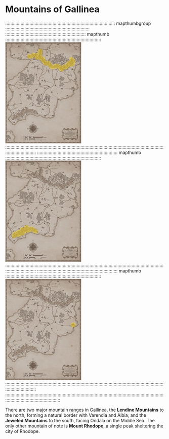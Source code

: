 # Mountains of Gallinea

:::::::::::::::::::::::::::::::::::::::::::::::::::::::::::::::::::::::::::::::::::::: mapthumbgroup ::::::::::::::::::::::::::::::::::::::::::::::::::::::::::::::::::
::::::::::::::::::::::::::::::::::::::::::::::::::::::::::::::: mapthumb :::::::::::::::::::::::::::::::::::::::::::::::::::::::::::::::::::::::::::
![Lendine Mountains](assets/Maps/Thumb/lendine-mountains.jpg "Lendine Mountains")
::::::::::::::::::::::::::::::::::::::::::::::::::::::::::::::::::::::::::::::::::::::::::::::::::::::::::::::::::::::::::::::::::::::::::::::::::::
::::::::::::::::::::::::::::::::::::::::::::::::::::::::::::::: mapthumb :::::::::::::::::::::::::::::::::::::::::::::::::::::::::::::::::::::::::::
![Jeweled Mountains](assets/Maps/Thumb/jeweled-mountains.jpg "Jeweled Mountains")
::::::::::::::::::::::::::::::::::::::::::::::::::::::::::::::::::::::::::::::::::::::::::::::::::::::::::::::::::::::::::::::::::::::::::::::::::::
::::::::::::::::::::::::::::::::::::::::::::::::::::::::::::::: mapthumb :::::::::::::::::::::::::::::::::::::::::::::::::::::::::::::::::::::::::::
![Mount Rhodope](assets/Maps/Thumb/mount-rhodope.jpg "Mount Rhodope")
::::::::::::::::::::::::::::::::::::::::::::::::::::::::::::::::::::::::::::::::::::::::::::::::::::::::::::::::::::::::::::::::::::::::::::::::::::
:::::::::::::::::::::::::::::::::::::::::::::::::::::::::::::::::::::::::::::::::::::::::::::::::::::::::::::::::::::::::::::::::::::::::::::::::::::::::::::::::::::::

There are two major mountain ranges in Gallinea, the **Lendine Mountains** to the north, forming a natural
border with Varendia and Albia; and the **Jeweled Mountains** to the south, facing Ondala on the Middle
Sea. The only other mountain of note is **Mount Rhodope**, a single peak sheltering the city of Rhodope.
